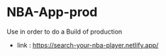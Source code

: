 # NBA-App-prod
Use in order to do a Build of production   
- link : https://search-your-nba-player.netlify.app/
